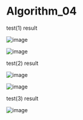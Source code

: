 # Algorithm_04
test(1) result

![image](https://user-images.githubusercontent.com/107354874/173246106-376996bd-a7c3-4628-8a8e-27786ef9c686.png)

![image](https://user-images.githubusercontent.com/107354874/173245864-8ed4da7e-87d4-4302-8737-77c51aee7b8c.png)

test(2) result

![image](https://user-images.githubusercontent.com/107354874/173246106-376996bd-a7c3-4628-8a8e-27786ef9c686.png)

![image](https://user-images.githubusercontent.com/107354874/173246176-bd6af06f-3804-4ec2-ba0a-f2ddd2db7e41.png)

test(3) result

![image](https://user-images.githubusercontent.com/107354874/173246232-a71e1710-8b9a-4eb0-a3f2-4d66172fa95a.png)

